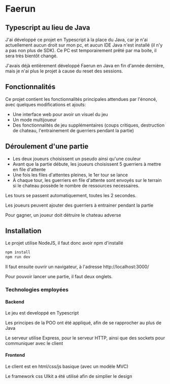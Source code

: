 # Faerun

## Typescript au lieu de Java

J'ai développé ce projet en Typescript à la place du Java, car je n'ai actuellement aucun droit sur mon pc, et aucun IDE Java n'est installé (il n'y a pas non plus de SDK). Ce PC est temporairement prêté par ma boite, il sera très bientôt changé.

J'avais déjà entièrement développé Faerun en Java en fin d'année dernière, mais je n'ai plus le projet à cause du reset des sessions.

## Fonctionnalités

Ce projet contient les fonctionnalités principales attendues par l'énoncé, avec quelques modifications et ajouts:

 - Une interface web pour avoir un visuel du jeu
 - Un mode multijoueur
 - Des fonctionnalités de jeu supplémentaires (coups critiques, destruction de chateau, l'entrainement de guerriers pendant la partie)

## Déroulement d'une partie

 - Les deux joueurs choisissent un pseudo ainsi qu'une couleur
 - Avant que la partie débute, les joueurs choisissent 5 guerriers à mettre en file d'attente
 - Une fois les files d'attentes pleines, le 1er tour se lance
 - À chaque tour, les guerriers en file d'attente sont envoyés sur le terrain si le chateau possède le nombre de ressources necessaires.
 
 Les tours se passent automatiquement, toutes les 2 secondes.
 
 Les joueurs peuvent ajouter des guerriers à entrainer pendant la partie

 Pour gagner, un joueur doit détruire le chateau adverse

## Installation

Le projet utilise NodeJS, il faut donc avoir npm d'installé

```bash
npm install
npm run dev
```

Il faut ensuite ouvrir un navigateur, à l'adresse http://localhost:3000/

Pour pouvoir lancer une partie, il faut deux onglets. 

### Technologies employées

#### Backend

Le jeu est developpé en Typescript

Les principes de la POO ont été appliqué, afin de se rapprocher au plus de Java

Le serveur utilise Express, pour le serveur HTTP, ainsi que des sockets pour communiquer avec le client

#### Frontend

Le client est en html/css/js basique (avec un modèle MVC)

Le framework css UIkit a été utilisé afin de simplier le design